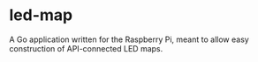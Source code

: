 # led-map
A Go application written for the Raspberry Pi, meant to allow easy construction of API-connected LED maps.
